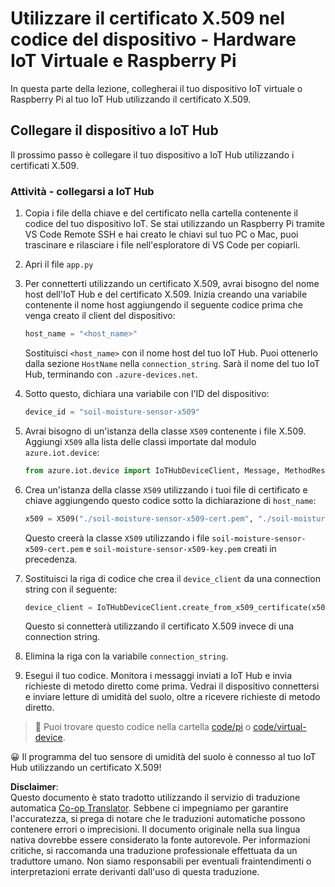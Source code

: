 <!--
CO_OP_TRANSLATOR_METADATA:
{
  "original_hash": "9aea84bcc7520222b0e1c50469d62d6a",
  "translation_date": "2025-08-25T17:12:06+00:00",
  "source_file": "2-farm/lessons/6-keep-your-plant-secure/single-board-computer-x509.md",
  "language_code": "it"
}
-->
# Utilizzare il certificato X.509 nel codice del dispositivo - Hardware IoT Virtuale e Raspberry Pi

In questa parte della lezione, collegherai il tuo dispositivo IoT virtuale o Raspberry Pi al tuo IoT Hub utilizzando il certificato X.509.

## Collegare il dispositivo a IoT Hub

Il prossimo passo è collegare il tuo dispositivo a IoT Hub utilizzando i certificati X.509.

### Attività - collegarsi a IoT Hub

1. Copia i file della chiave e del certificato nella cartella contenente il codice del tuo dispositivo IoT. Se stai utilizzando un Raspberry Pi tramite VS Code Remote SSH e hai creato le chiavi sul tuo PC o Mac, puoi trascinare e rilasciare i file nell'esploratore di VS Code per copiarli.

1. Apri il file `app.py`

1. Per connetterti utilizzando un certificato X.509, avrai bisogno del nome host dell'IoT Hub e del certificato X.509. Inizia creando una variabile contenente il nome host aggiungendo il seguente codice prima che venga creato il client del dispositivo:

    ```python
    host_name = "<host_name>"
    ```

    Sostituisci `<host_name>` con il nome host del tuo IoT Hub. Puoi ottenerlo dalla sezione `HostName` nella `connection_string`. Sarà il nome del tuo IoT Hub, terminando con `.azure-devices.net`.

1. Sotto questo, dichiara una variabile con l'ID del dispositivo:

    ```python
    device_id = "soil-moisture-sensor-x509"
    ```

1. Avrai bisogno di un'istanza della classe `X509` contenente i file X.509. Aggiungi `X509` alla lista delle classi importate dal modulo `azure.iot.device`:

    ```python
    from azure.iot.device import IoTHubDeviceClient, Message, MethodResponse, X509
    ```

1. Crea un'istanza della classe `X509` utilizzando i tuoi file di certificato e chiave aggiungendo questo codice sotto la dichiarazione di `host_name`:

    ```python
    x509 = X509("./soil-moisture-sensor-x509-cert.pem", "./soil-moisture-sensor-x509-key.pem")
    ```

    Questo creerà la classe `X509` utilizzando i file `soil-moisture-sensor-x509-cert.pem` e `soil-moisture-sensor-x509-key.pem` creati in precedenza.

1. Sostituisci la riga di codice che crea il `device_client` da una connection string con il seguente:

    ```python
    device_client = IoTHubDeviceClient.create_from_x509_certificate(x509, host_name, device_id)
    ```

    Questo si connetterà utilizzando il certificato X.509 invece di una connection string.

1. Elimina la riga con la variabile `connection_string`.

1. Esegui il tuo codice. Monitora i messaggi inviati a IoT Hub e invia richieste di metodo diretto come prima. Vedrai il dispositivo connettersi e inviare letture di umidità del suolo, oltre a ricevere richieste di metodo diretto.

> 💁 Puoi trovare questo codice nella cartella [code/pi](../../../../../2-farm/lessons/6-keep-your-plant-secure/code/pi) o [code/virtual-device](../../../../../2-farm/lessons/6-keep-your-plant-secure/code/virtual-device).

😀 Il programma del tuo sensore di umidità del suolo è connesso al tuo IoT Hub utilizzando un certificato X.509!

**Disclaimer**:  
Questo documento è stato tradotto utilizzando il servizio di traduzione automatica [Co-op Translator](https://github.com/Azure/co-op-translator). Sebbene ci impegniamo per garantire l'accuratezza, si prega di notare che le traduzioni automatiche possono contenere errori o imprecisioni. Il documento originale nella sua lingua nativa dovrebbe essere considerato la fonte autorevole. Per informazioni critiche, si raccomanda una traduzione professionale effettuata da un traduttore umano. Non siamo responsabili per eventuali fraintendimenti o interpretazioni errate derivanti dall'uso di questa traduzione.
